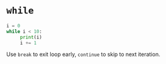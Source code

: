 # `while`

```python
i = 0
while i < 10:
     print(i)
     i += 1
```

Use `break` to exit loop early, `continue` to skip to next iteration.
